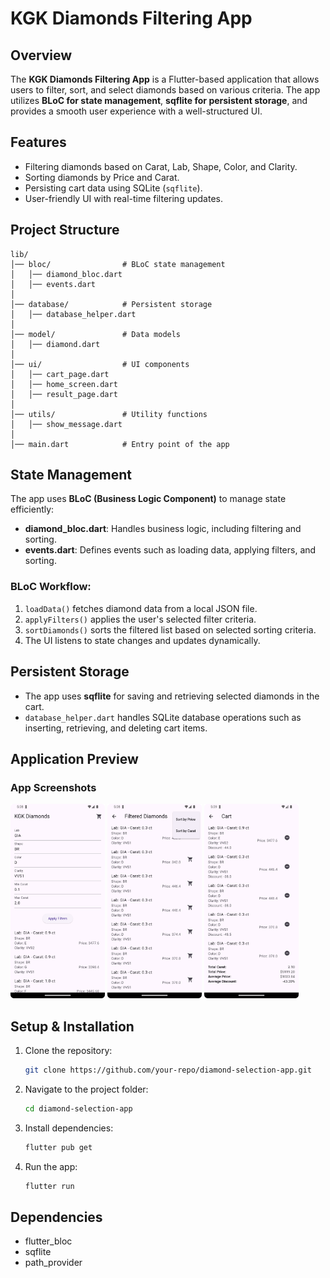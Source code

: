 # KGK Diamonds Filtering App

## Overview

The **KGK Diamonds Filtering App** is a Flutter-based application that allows users to filter, sort, and select diamonds based on various criteria. The app utilizes **BLoC for state management**, **sqflite for persistent storage**, and provides a smooth user experience with a well-structured UI.

## Features

- Filtering diamonds based on Carat, Lab, Shape, Color, and Clarity.
- Sorting diamonds by Price and Carat.
- Persisting cart data using SQLite (`sqflite`).
- User-friendly UI with real-time filtering updates.

## Project Structure

```
lib/
│── bloc/                # BLoC state management
│   │── diamond_bloc.dart
│   │── events.dart
│
│── database/            # Persistent storage
│   │── database_helper.dart
│
│── model/               # Data models
│   │── diamond.dart
│
│── ui/                  # UI components
│   │── cart_page.dart
│   │── home_screen.dart
│   │── result_page.dart
│
│── utils/               # Utility functions
│   │── show_message.dart
│
│── main.dart            # Entry point of the app
```

## State Management

The app uses **BLoC (Business Logic Component)** to manage state efficiently:

- **diamond\_bloc.dart**: Handles business logic, including filtering and sorting.
- **events.dart**: Defines events such as loading data, applying filters, and sorting.

### BLoC Workflow:

1. `loadData()` fetches diamond data from a local JSON file.
2. `applyFilters()` applies the user's selected filter criteria.
3. `sortDiamonds()` sorts the filtered list based on selected sorting criteria.
4. The UI listens to state changes and updates dynamically.

## Persistent Storage

- The app uses **sqflite** for saving and retrieving selected diamonds in the cart.
- `database_helper.dart` handles SQLite database operations such as inserting, retrieving, and deleting cart items.

## Application Preview

<h3>App Screenshots</h3>

<p float="left">
  <img src="assets/screenshots/home_screen.png" width="30%" />
  <img src="assets/screenshots/filter_page.png" width="30%" />
  <img src="assets/screenshots/cart_page.png" width="30%" />
</p>





## Setup & Installation

1. Clone the repository:
   ```sh
   git clone https://github.com/your-repo/diamond-selection-app.git
   ```
2. Navigate to the project folder:
   ```sh
   cd diamond-selection-app
   ```
3. Install dependencies:
   ```sh
   flutter pub get
   ```
4. Run the app:
   ```sh
   flutter run
   ```

## Dependencies

- flutter\_bloc
- sqflite
- path\_provider


